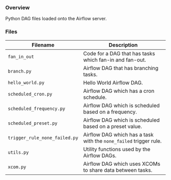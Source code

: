 ### Overview

Python DAG files loaded onto the Airflow server.

### Files

| Filename                      | Description                                                                       |
|-------------------------------|-----------------------------------------------------------------------------------|
| `fan_in_out`                  | Code for a DAG that has tasks which fan-in and fan-out.                           |
| `branch.py`                   | Airflow DAG that has branching tasks.                                             |
| `hello_world.py`              | Hello World Airflow DAG.                                                          |
| `scheduled_cron.py`           | Airflow DAG which has a cron schedule.                                            |
| `scheduled_frequency.py`      | Airflow DAG which is scheduled based on a frequency.                              |
| `scheduled_preset.py`         | Airflow DAG which is scheduled based on a preset value.                           |
| `trigger_rule_none_failed.py` | Airflow DAG which has a task with the `none_failed` trigger rule.                 |
| `utils.py`                    | Utility functions used by the Airflow DAGs.                                       |
| `xcom.py`                     | Airflow DAG which uses XCOMs to share data between tasks.                         |
